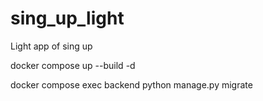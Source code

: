 # sing_up_light
Light app of sing up


docker compose up --build -d

docker compose exec backend python manage.py migrate
